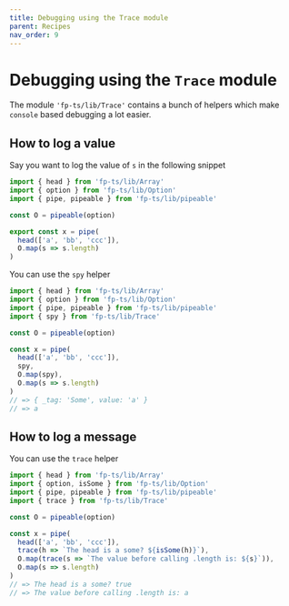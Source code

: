 ```yaml
---
title: Debugging using the Trace module
parent: Recipes
nav_order: 9
---
```


# Debugging using the `Trace` module

The module `'fp-ts/lib/Trace'` contains a bunch of helpers which make `console` based debugging a lot easier.

## How to log a value

Say you want to log the value of `s` in the following snippet

```ts
import { head } from 'fp-ts/lib/Array'
import { option } from 'fp-ts/lib/Option'
import { pipe, pipeable } from 'fp-ts/lib/pipeable'

const O = pipeable(option)

export const x = pipe(
  head(['a', 'bb', 'ccc']),
  O.map(s => s.length)
)
```

You can use the `spy` helper

```ts
import { head } from 'fp-ts/lib/Array'
import { option } from 'fp-ts/lib/Option'
import { pipe, pipeable } from 'fp-ts/lib/pipeable'
import { spy } from 'fp-ts/lib/Trace'

const O = pipeable(option)

const x = pipe(
  head(['a', 'bb', 'ccc']),
  spy,
  O.map(spy),
  O.map(s => s.length)
)
// => { _tag: 'Some', value: 'a' }
// => a
```

## How to log a message

You can use the `trace` helper

```ts
import { head } from 'fp-ts/lib/Array'
import { option, isSome } from 'fp-ts/lib/Option'
import { pipe, pipeable } from 'fp-ts/lib/pipeable'
import { trace } from 'fp-ts/lib/Trace'

const O = pipeable(option)

const x = pipe(
  head(['a', 'bb', 'ccc']),
  trace(h => `The head is a some? ${isSome(h)}`),
  O.map(trace(s => `The value before calling .length is: ${s}`)),
  O.map(s => s.length)
)
// => The head is a some? true
// => The value before calling .length is: a
```
